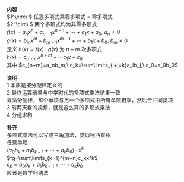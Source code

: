 **内容**  
 $1^\circ\ $ 任意多项式乘零多项式 $=$ 零多项式  
 $2^\circ\ $ 两个多项式均为非零多项式  
 $f(x)=a_nx^n+a_{n-1}x^{n-1}+\cdots+a_1x+a_0,\ a_n\neq0$   
 $g(x)=b_mx^m+b_{m-1}x^{m-1}+\cdots+b_1x+b_0,\ b_m\neq0$   
定义 $h(x)=f(x)\cdot g(x)$ 为 $n+m$ 次多项式  
 $h(x)=c_{n+m}x^{n+m}+\cdots c_1x+c_0$   
其中 $c_{n+m}=a_nb_m,\ c_k=\sum\limits_{i+j=k}a_ib_j,\ c_0=a_0b_0$   
  
**说明**  
1 本质是按分配律定义的  
2 最终运算结果与中学时代的多项式乘法结果一致  
  乘法分配律，每个单项与另一个多项式中所有单项相乘，然后合并同类项  
3 前两天看的视频，就是这么算的多项式乘法  
4 分组求和  
  
**补充**  
多项式乘法可以写成三角加法，类似柯西乘积  
任意单项  
 $(a_0b_k+a_1b_{k-1}+\cdots+a_kb_0)\cdot x^k$   
 $fg=\sum\limits_{k=1}^{m+n}c_kx^k$   
 $c_k=a_0b_k+a_1b_{k-1}+\cdots+a_kb_0$   
应该是数学归纳法  
